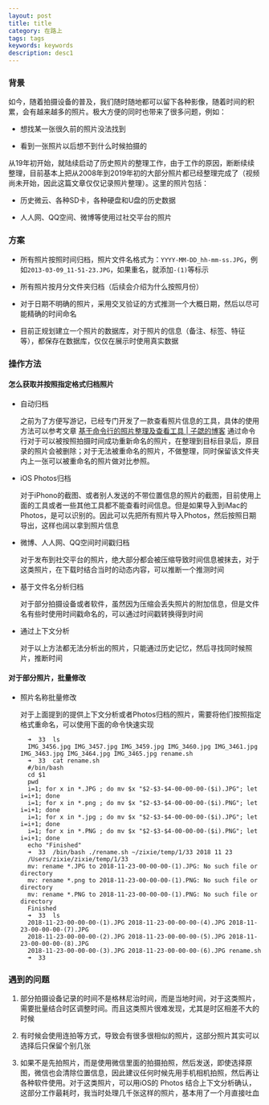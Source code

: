 ```yaml
---
layout: post
title: title
category: 在路上
tags: tags
keywords: keywords
description: desc1
---
```


### 背景

如今，随着拍摄设备的普及，我们随时随地都可以留下各种影像，随着时间的积累，会有越来越多的照片。极大方便的同时也带来了很多问题，例如：

- 想找某一张很久前的照片没法找到

- 看到一张照片以后想不到什么时候拍摄的

从19年初开始，就陆续启动了历史照片的整理工作，由于工作的原因，断断续续整理，目前基本上把从2008年到2019年初的大部分照片都已经整理完成了（视频尚未开始，因此这篇文章仅仅记录照片整理）。这里的照片包括：

- 历史微云、各种SD卡，各种硬盘和U盘的历史数据

- 人人网、QQ空间、微博等使用过社交平台的照片

### 方案

- 所有照片按照时间归档，照片文件名格式为：`YYYY-MM-DD_hh-mm-ss.JPG`，例如`2013-03-09_11-51-23.JPG`，如果重名，就添加`-(1)`等标示

- 所有照片按月分文件夹归档（后续会介绍为什么按照月份）

- 对于日期不明确的照片，采用交叉验证的方式推测一个大概日期，然后以尽可能精确的时间命名

- 目前正规划建立一个照片的数据库，对于照片的信息（备注、标签、特征等），都保存在数据库，仅仅在展示时使用真实数据

### 操作方法

#### 怎么获取并按照指定格式归档照片

- 自动归档

	之前为了方便写游记，已经专门开发了一款查看照片信息的工具，具体的使用方法可以参考文章 [基于命令行的照片整理及查看工具 \| 子勰的博客](https://blog.bihe0832.com/photomanage.html) 通过命令行对于可以被按照拍摄时间成功重新命名的照片，在整理到目标目录后，原目录的照片会被删除；对于无法被重命名的照片，不做整理，同时保留该文件夹内上一张可以被重命名的照片做对比参照。
	
- iOS Photos归档

	对于iPhono的截图、或者别人发送的不带位置信息的照片的截图，目前使用上面的工具或者一些其他工具都不能查看时间信息。但是如果导入到iMac的Photos，是可以识别的。因此可以先把所有照片导入Photos，然后按照日期导出，这样也阔以拿到照片信息
	
- 微博、人人网、QQ空间时间戳归档

	对于发布到社交平台的照片，绝大部分都会被压缩导致时间信息被抹去，对于这类照片，在下载时结合当时的动态内容，可以推断一个推测时间
	
- 基于文件名分析归档

	对于部分拍摄设备或者软件，虽然因为压缩会丢失照片的附加信息，但是文件名有些时使用时间戳命名的，可以通过时间戳转换得到时间	

- 通过上下文分析

	对于以上方法都无法分析出的照片，只能通过历史记忆，然后寻找同时候照片，推断时间

#### 对于部分照片，批量修改

- 照片名称批量修改

	对于上面提到的提供上下文分析或者Photos归档的照片，需要将他们按照指定格式重命名，可以使用下面的命令快速实现
		
		➜  33  ls
		IMG_3456.jpg IMG_3457.jpg IMG_3459.jpg IMG_3460.jpg IMG_3461.jpg IMG_3463.jpg IMG_3464.jpg IMG_3465.jpg rename.sh
		➜  33  cat rename.sh
		#/bin/bash
		cd $1
		pwd
		i=1; for x in *.JPG ; do mv $x "$2-$3-$4-00-00-00-($i).JPG"; let i=i+1; done
		i=1; for x in *.png ; do mv $x "$2-$3-$4-00-00-00-($i).PNG"; let i=i+1; done
		i=1; for x in *.jpg ; do mv $x "$2-$3-$4-00-00-00-($i).JPG"; let i=i+1; done
		i=1; for x in *.PNG ; do mv $x "$2-$3-$4-00-00-00-($i).PNG"; let i=i+1; done
		echo "Finished"
		➜  33  /bin/bash ./rename.sh ~/zixie/temp/1/33 2018 11 23
		/Users/zixie/zixie/temp/1/33
		mv: rename *.JPG to 2018-11-23-00-00-00-(1).JPG: No such file or directory
		mv: rename *.png to 2018-11-23-00-00-00-(1).PNG: No such file or directory
		mv: rename *.PNG to 2018-11-23-00-00-00-(1).PNG: No such file or directory
		Finished
		➜  33  ls
		2018-11-23-00-00-00-(1).JPG 2018-11-23-00-00-00-(4).JPG 2018-11-23-00-00-00-(7).JPG
		2018-11-23-00-00-00-(2).JPG 2018-11-23-00-00-00-(5).JPG 2018-11-23-00-00-00-(8).JPG
		2018-11-23-00-00-00-(3).JPG 2018-11-23-00-00-00-(6).JPG rename.sh
		➜  33		

### 遇到的问题

1. 部分拍摄设备记录的时间不是格林尼治时间，而是当地时间，对于这类照片，需要批量结合时区调整时间。而且这类照片很难发现，尤其是时区相差不大的时候

2. 有时候会使用连拍等方式，导致会有很多很相似的照片，这部分照片其实可以选择后只保留个别几张

3. 如果不是先拍照片，而是使用微信里面的拍摄拍照，然后发送，即使选择原图，微信也会清除位置信息，因此建议任何时候先用手机相机拍照，然后再让各种软件使用。对于这类照片，可以用iOS的 Photos 结合上下文分析确认，这部分工作最耗时，我当时处理几千张这样的照片，基本用了一个月直接吐血